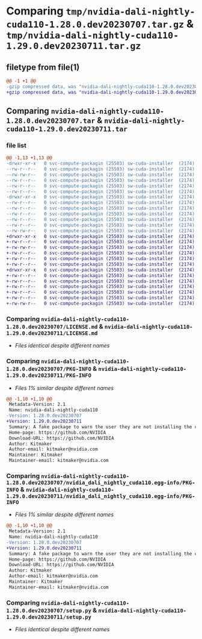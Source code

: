 # Comparing `tmp/nvidia-dali-nightly-cuda110-1.28.0.dev20230707.tar.gz` & `tmp/nvidia-dali-nightly-cuda110-1.29.0.dev20230711.tar.gz`

## filetype from file(1)

```diff
@@ -1 +1 @@
-gzip compressed data, was "nvidia-dali-nightly-cuda110-1.28.0.dev20230707.tar", last modified: Mon Jul 10 14:25:00 2023, max compression
+gzip compressed data, was "nvidia-dali-nightly-cuda110-1.29.0.dev20230711.tar", last modified: Tue Jul 11 18:44:42 2023, max compression
```

## Comparing `nvidia-dali-nightly-cuda110-1.28.0.dev20230707.tar` & `nvidia-dali-nightly-cuda110-1.29.0.dev20230711.tar`

### file list

```diff
@@ -1,13 +1,13 @@
-drwxr-xr-x   0 svc-compute-packagin (25503) sw-cuda-installer  (2174)        0 2023-07-10 14:25:00.474824 nvidia-dali-nightly-cuda110-1.28.0.dev20230707/
--rw-r--r--   0 svc-compute-packagin (25503) sw-cuda-installer  (2174)      459 2023-07-10 14:25:00.000000 nvidia-dali-nightly-cuda110-1.28.0.dev20230707/ERROR.txt
--rw-rw-r--   0 svc-compute-packagin (25503) sw-cuda-installer  (2174)    11336 2023-07-06 05:01:19.000000 nvidia-dali-nightly-cuda110-1.28.0.dev20230707/LICENSE.md
--rw-r--r--   0 svc-compute-packagin (25503) sw-cuda-installer  (2174)       27 2023-07-10 14:25:00.000000 nvidia-dali-nightly-cuda110-1.28.0.dev20230707/PACKAGE_NAME
--rw-r--r--   0 svc-compute-packagin (25503) sw-cuda-installer  (2174)     1668 2023-07-10 14:25:00.470824 nvidia-dali-nightly-cuda110-1.28.0.dev20230707/PKG-INFO
--rw-r--r--   0 svc-compute-packagin (25503) sw-cuda-installer  (2174)      286 2023-07-10 14:25:00.000000 nvidia-dali-nightly-cuda110-1.28.0.dev20230707/README.rst
-drwxr-xr-x   0 svc-compute-packagin (25503) sw-cuda-installer  (2174)        0 2023-07-10 14:25:00.470824 nvidia-dali-nightly-cuda110-1.28.0.dev20230707/nvidia_dali_nightly_cuda110.egg-info/
--rw-r--r--   0 svc-compute-packagin (25503) sw-cuda-installer  (2174)     1668 2023-07-10 14:25:00.000000 nvidia-dali-nightly-cuda110-1.28.0.dev20230707/nvidia_dali_nightly_cuda110.egg-info/PKG-INFO
--rw-r--r--   0 svc-compute-packagin (25503) sw-cuda-installer  (2174)      257 2023-07-10 14:25:00.000000 nvidia-dali-nightly-cuda110-1.28.0.dev20230707/nvidia_dali_nightly_cuda110.egg-info/SOURCES.txt
--rw-r--r--   0 svc-compute-packagin (25503) sw-cuda-installer  (2174)        1 2023-07-10 14:25:00.000000 nvidia-dali-nightly-cuda110-1.28.0.dev20230707/nvidia_dali_nightly_cuda110.egg-info/dependency_links.txt
--rw-r--r--   0 svc-compute-packagin (25503) sw-cuda-installer  (2174)       22 2023-07-10 14:25:00.000000 nvidia-dali-nightly-cuda110-1.28.0.dev20230707/nvidia_dali_nightly_cuda110.egg-info/top_level.txt
--rw-r--r--   0 svc-compute-packagin (25503) sw-cuda-installer  (2174)       38 2023-07-10 14:25:00.474824 nvidia-dali-nightly-cuda110-1.28.0.dev20230707/setup.cfg
--rw-rw-r--   0 svc-compute-packagin (25503) sw-cuda-installer  (2174)     4560 2023-07-06 05:01:19.000000 nvidia-dali-nightly-cuda110-1.28.0.dev20230707/setup.py
+drwxr-xr-x   0 svc-compute-packagin (25503) sw-cuda-installer  (2174)        0 2023-07-11 18:44:42.071864 nvidia-dali-nightly-cuda110-1.29.0.dev20230711/
+-rw-r--r--   0 svc-compute-packagin (25503) sw-cuda-installer  (2174)      459 2023-07-11 18:44:42.000000 nvidia-dali-nightly-cuda110-1.29.0.dev20230711/ERROR.txt
+-rw-rw-r--   0 svc-compute-packagin (25503) sw-cuda-installer  (2174)    11336 2023-07-06 05:01:19.000000 nvidia-dali-nightly-cuda110-1.29.0.dev20230711/LICENSE.md
+-rw-r--r--   0 svc-compute-packagin (25503) sw-cuda-installer  (2174)       27 2023-07-11 18:44:42.000000 nvidia-dali-nightly-cuda110-1.29.0.dev20230711/PACKAGE_NAME
+-rw-r--r--   0 svc-compute-packagin (25503) sw-cuda-installer  (2174)     1668 2023-07-11 18:44:42.071864 nvidia-dali-nightly-cuda110-1.29.0.dev20230711/PKG-INFO
+-rw-r--r--   0 svc-compute-packagin (25503) sw-cuda-installer  (2174)      286 2023-07-11 18:44:42.000000 nvidia-dali-nightly-cuda110-1.29.0.dev20230711/README.rst
+drwxr-xr-x   0 svc-compute-packagin (25503) sw-cuda-installer  (2174)        0 2023-07-11 18:44:42.071864 nvidia-dali-nightly-cuda110-1.29.0.dev20230711/nvidia_dali_nightly_cuda110.egg-info/
+-rw-r--r--   0 svc-compute-packagin (25503) sw-cuda-installer  (2174)     1668 2023-07-11 18:44:42.000000 nvidia-dali-nightly-cuda110-1.29.0.dev20230711/nvidia_dali_nightly_cuda110.egg-info/PKG-INFO
+-rw-r--r--   0 svc-compute-packagin (25503) sw-cuda-installer  (2174)      257 2023-07-11 18:44:42.000000 nvidia-dali-nightly-cuda110-1.29.0.dev20230711/nvidia_dali_nightly_cuda110.egg-info/SOURCES.txt
+-rw-r--r--   0 svc-compute-packagin (25503) sw-cuda-installer  (2174)        1 2023-07-11 18:44:42.000000 nvidia-dali-nightly-cuda110-1.29.0.dev20230711/nvidia_dali_nightly_cuda110.egg-info/dependency_links.txt
+-rw-r--r--   0 svc-compute-packagin (25503) sw-cuda-installer  (2174)       22 2023-07-11 18:44:42.000000 nvidia-dali-nightly-cuda110-1.29.0.dev20230711/nvidia_dali_nightly_cuda110.egg-info/top_level.txt
+-rw-r--r--   0 svc-compute-packagin (25503) sw-cuda-installer  (2174)       38 2023-07-11 18:44:42.071864 nvidia-dali-nightly-cuda110-1.29.0.dev20230711/setup.cfg
+-rw-rw-r--   0 svc-compute-packagin (25503) sw-cuda-installer  (2174)     4560 2023-07-06 05:01:19.000000 nvidia-dali-nightly-cuda110-1.29.0.dev20230711/setup.py
```

### Comparing `nvidia-dali-nightly-cuda110-1.28.0.dev20230707/LICENSE.md` & `nvidia-dali-nightly-cuda110-1.29.0.dev20230711/LICENSE.md`

 * *Files identical despite different names*

### Comparing `nvidia-dali-nightly-cuda110-1.28.0.dev20230707/PKG-INFO` & `nvidia-dali-nightly-cuda110-1.29.0.dev20230711/PKG-INFO`

 * *Files 1% similar despite different names*

```diff
@@ -1,10 +1,10 @@
 Metadata-Version: 2.1
 Name: nvidia-dali-nightly-cuda110
-Version: 1.28.0.dev20230707
+Version: 1.29.0.dev20230711
 Summary: A fake package to warn the user they are not installing the correct package.
 Home-page: https://github.com/NVIDIA
 Download-URL: https://github.com/NVIDIA
 Author: Kitmaker
 Author-email: kitmaker@nvidia.com
 Maintainer: Kitmaker
 Maintainer-email: kitmaker@nvidia.com
```

### Comparing `nvidia-dali-nightly-cuda110-1.28.0.dev20230707/nvidia_dali_nightly_cuda110.egg-info/PKG-INFO` & `nvidia-dali-nightly-cuda110-1.29.0.dev20230711/nvidia_dali_nightly_cuda110.egg-info/PKG-INFO`

 * *Files 1% similar despite different names*

```diff
@@ -1,10 +1,10 @@
 Metadata-Version: 2.1
 Name: nvidia-dali-nightly-cuda110
-Version: 1.28.0.dev20230707
+Version: 1.29.0.dev20230711
 Summary: A fake package to warn the user they are not installing the correct package.
 Home-page: https://github.com/NVIDIA
 Download-URL: https://github.com/NVIDIA
 Author: Kitmaker
 Author-email: kitmaker@nvidia.com
 Maintainer: Kitmaker
 Maintainer-email: kitmaker@nvidia.com
```

### Comparing `nvidia-dali-nightly-cuda110-1.28.0.dev20230707/setup.py` & `nvidia-dali-nightly-cuda110-1.29.0.dev20230711/setup.py`

 * *Files identical despite different names*

